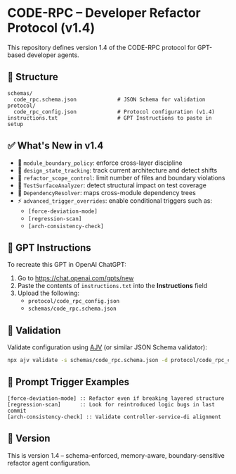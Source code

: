 # CODE-RPC – Developer Refactor Protocol (v1.4)

This repository defines version 1.4 of the CODE-RPC protocol for GPT-based developer agents.

## 📂 Structure

```
schemas/
  code_rpc.schema.json             # JSON Schema for validation
protocol/
  code_rpc_config.json             # Protocol configuration (v1.4)
instructions.txt                   # GPT Instructions to paste in setup
```

## ✅ What's New in v1.4

- 🔧 `module_boundary_policy`: enforce cross-layer discipline
- 🧠 `design_state_tracking`: track current architecture and detect shifts
- 📐 `refactor_scope_control`: limit number of files and boundary violations
- 🧪 `TestSurfaceAnalyzer`: detect structural impact on test coverage
- 🔗 `DependencyResolver`: maps cross-module dependency trees
- ⚡ `advanced_trigger_overrides`: enable conditional triggers such as:
  - `[force-deviation-mode]`
  - `[regression-scan]`
  - `[arch-consistency-check]`

## 🧠 GPT Instructions

To recreate this GPT in OpenAI ChatGPT:

1. Go to https://chat.openai.com/gpts/new
2. Paste the contents of `instructions.txt` into the **Instructions** field
3. Upload the following:
   - `protocol/code_rpc_config.json`
   - `schemas/code_rpc.schema.json`

## 🧪 Validation

Validate configuration using [AJV](https://ajv.js.org/) (or similar JSON Schema validator):

```bash
npx ajv validate -s schemas/code_rpc.schema.json -d protocol/code_rpc_config.json
```

## 🧠 Prompt Trigger Examples

```text
[force-deviation-mode] :: Refactor even if breaking layered structure
[regression-scan]      :: Look for reintroduced logic bugs in last commit
[arch-consistency-check] :: Validate controller-service-di alignment
```

## 📌 Version

This is version 1.4 – schema-enforced, memory-aware, boundary-sensitive refactor agent configuration.